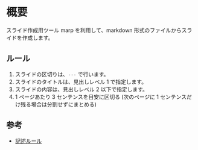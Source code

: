 # 概要

スライド作成用ツール marp を利用して、markdown 形式のファイルからスライドを作成します。

## ルール

1. スライドの区切りは、`---` で行います。
2. スライドのタイトルは、見出しレベル 1 で指定します。
3. スライドの内容は、見出しレベル 2 以下で指定します。
4. 1 ページあたり 3 センテンスを目安に区切る (次のページに 1 センテンスだけ残る場合は分割せずにまとめる)

## 参考

- [記述ルール](../docs/marp-configuration.md)
